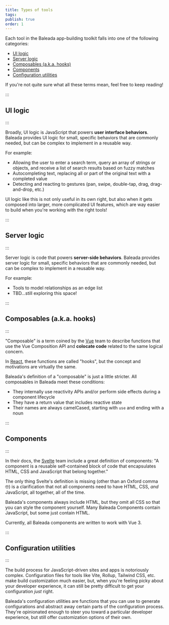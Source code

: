 ```yaml
---
title: Types of tools
tags: 
publish: true
order: 1
---
```


Each tool in the Baleada app-building toolkit falls into one of the following categories:
- [UI logic](#ui-logic)
- [Server logic](#backend-logic)
- [Composables (a.k.a. hooks)](#composables-a-k-a-hooks)
- [Components](#components)
- [Configuration utilities](#configuration-utilities)

If you're not quite sure what all these terms mean, feel free to keep reading!


:::
## UI logic
:::

Broadly, UI logic is JavaScript that powers **user interface behaviors**. Baleada provides UI logic for small, specific behaviors that are commonly needed, but can be complex to implement in a reusable way.

For example:
- Allowing the user to enter a search term, query an array of strings or objects, and receive a list of search results based on fuzzy matches
- Autocompleting text, replacing all or part of the original text with a completed value
- Detecting and reacting to gestures (pan, swipe, double-tap, drag, drag-and-drop, etc.)

UI logic like this is not only useful in its own right, but also when it gets composed into larger, more complicated UI features, which are way easier to build when you're working with the right tools!


:::
## Server logic
:::

Server logic is code that powers **server-side behaviors**. Baleada provides server logic for small, specific behaviors that are commonly needed, but can be complex to implement in a reusable way.

For example:
- Tools to model relationships as an edge list
- TBD...still exploring this space!


:::
## Composables (a.k.a. hooks)
:::

"Composable" is a term coined by the [Vue](https://vuejs.org) team to describe functions that use the Vue Composition API and **colocate code** related to the same logical concern.

In [React](https://react.org), these functions are called "hooks", but the concept and motivations are virtually the same.

Baleada's definition of a "composable" is just a little stricter. All composables in Baleada meet these conditions:
- They internally use reactivity APIs and/or perform side effects during a component lifecycle
- They have a return value that includes reactive state
- Their names are always camelCased, starting with `use` and ending with a noun


:::
## Components
:::

In their docs, the [Svelte](https://svelte.dev) team include a great definition of components: "A component is a reusable self-contained block of code that encapsulates HTML, CSS and JavaScript that belong together."

The only thing Svelte's definition is missing (other than an Oxford comma 🤓) is a clarification that not all components need to have HTML, CSS, _and_ JavaScript, all together, all of the time. 

Baleada's components always include HTML, but they omit all CSS so that you can style the component yourself. Many Baleada Components contain JavaScript, but some just contain HTML.

Currently, all Baleada components are written to work with Vue 3.


:::
## Configuration utilities
:::

The build process for JavaScript-driven sites and apps is notoriously complex. Configuration files for tools like Vite, Rollup, Tailwind CSS, etc. make build customization much easier, but, when you're feeling picky about your developer experience, it can still be pretty difficult to get your configuration _just_ right.

Baleada's configuration utilities are functions that you can use to generate configurations and abstract away certain parts of the configuration process. They're opinionated enough to steer you toward a particular developer experience, but still offer customization options of their own.
